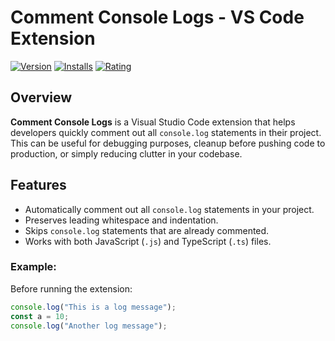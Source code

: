 # Comment Console Logs - VS Code Extension

[![Version](https://ibb.co/2KNyBGY)](https://marketplace.visualstudio.com/items?itemName=your-publisher-name.comment-console-log)
[![Installs](https://ibb.co/2KNyBGY)](https://marketplace.visualstudio.com/items?itemName=your-publisher-name.comment-console-log)
[![Rating](https://ibb.co/2KNyBGY)](https://marketplace.visualstudio.com/items?itemName=your-publisher-name.comment-console-log)

## Overview

**Comment Console Logs** is a Visual Studio Code extension that helps developers quickly comment out all `console.log` statements in their project. This can be useful for debugging purposes, cleanup before pushing code to production, or simply reducing clutter in your codebase.

## Features

- Automatically comment out all `console.log` statements in your project.
- Preserves leading whitespace and indentation.
- Skips `console.log` statements that are already commented.
- Works with both JavaScript (`.js`) and TypeScript (`.ts`) files.

### Example:

Before running the extension:

```typescript
console.log("This is a log message");
const a = 10;
console.log("Another log message");
```
